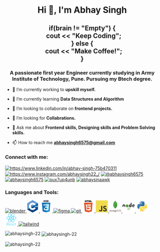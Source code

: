 <h1 align="center">Hi 👋, I'm Abhay Singh</h1>
<h2 align="center">
  if(brain != "Empty") {<br>
  &nbsp;&nbsp;cout &lt;&lt; "Keep Coding";<br>
  } else {<br>
  &nbsp;&nbsp;cout &lt;&lt; "Make Coffee!";<br>
  }
</h2>

<h3 align="center">A passionate first year Engineer currently studying in Army Institute of Technology, Pune. Pursuing my Btech degree.</h3>

- 🔭 I’m currently working to **upskill myself.**

- 🌱 I’m currently learning **Data Structures and Algorithm**

- 👯 I’m looking to collaborate on **frontend projects.**

- 🤝 I’m looking for **Collabrations.**

- 💬 Ask me about **Frontend skills, Designing skills and Problem Solving skills.**

- 📫 How to reach me **abhaysingh6575@gmail.com**

<h3 align="left">Connect with me:</h3>
<p align="left">
<a href="https://linkedin.com/in/https://www.linkedin.com/in/abhay-singh-75b470311" target="blank"><img align="center" src="https://raw.githubusercontent.com/rahuldkjain/github-profile-readme-generator/master/src/images/icons/Social/linked-in-alt.svg" alt="https://www.linkedin.com/in/abhay-singh-75b470311" height="30" width="40" /></a>
<a href="https://instagram.com/https://www.instagram.com/abhaysingh22_/" target="blank"><img align="center" src="https://raw.githubusercontent.com/rahuldkjain/github-profile-readme-generator/master/src/images/icons/Social/instagram.svg" alt="https://www.instagram.com/abhaysingh22_/" height="30" width="40" /></a>
<a href="https://www.hackerrank.com/@abhaysingh6575" target="blank"><img align="center" src="https://raw.githubusercontent.com/rahuldkjain/github-profile-readme-generator/master/src/images/icons/Social/hackerrank.svg" alt="@abhaysingh6575" height="30" width="40" /></a>
<a href="https://codeforces.com/profile/abhaysingh6575" target="blank"><img align="center" src="https://raw.githubusercontent.com/rahuldkjain/github-profile-readme-generator/master/src/images/icons/Social/codeforces.svg" alt="abhaysingh6575" height="30" width="40" /></a>
<a href="https://www.leetcode.com/pux7up4unb" target="blank"><img align="center" src="https://raw.githubusercontent.com/rahuldkjain/github-profile-readme-generator/master/src/images/icons/Social/leet-code.svg" alt="pux7up4unb" height="30" width="40" /></a>
<a href="https://auth.geeksforgeeks.org/user/abhaysinaawk" target="blank"><img align="center" src="https://raw.githubusercontent.com/rahuldkjain/github-profile-readme-generator/master/src/images/icons/Social/geeks-for-geeks.svg" alt="abhaysinaawk" height="30" width="40" /></a>
</p>

<h3 align="left">Languages and Tools:</h3>
<p align="left"> <a href="https://www.blender.org/" target="_blank" rel="noreferrer"> <img src="https://download.blender.org/branding/community/blender_community_badge_white.svg" alt="blender" width="40" height="40"/> </a> <a href="https://www.w3schools.com/cpp/" target="_blank" rel="noreferrer"> <img src="https://raw.githubusercontent.com/devicons/devicon/master/icons/cplusplus/cplusplus-original.svg" alt="cplusplus" width="40" height="40"/> </a> <a href="https://www.w3schools.com/css/" target="_blank" rel="noreferrer"> <img src="https://raw.githubusercontent.com/devicons/devicon/master/icons/css3/css3-original-wordmark.svg" alt="css3" width="40" height="40"/> </a> <a href="https://www.figma.com/" target="_blank" rel="noreferrer"> <img src="https://www.vectorlogo.zone/logos/figma/figma-icon.svg" alt="figma" width="40" height="40"/> </a> <a href="https://git-scm.com/" target="_blank" rel="noreferrer"> <img src="https://www.vectorlogo.zone/logos/git-scm/git-scm-icon.svg" alt="git" width="40" height="40"/> </a> <a href="https://www.w3.org/html/" target="_blank" rel="noreferrer"> <img src="https://raw.githubusercontent.com/devicons/devicon/master/icons/html5/html5-original-wordmark.svg" alt="html5" width="40" height="40"/> </a> <a href="https://developer.mozilla.org/en-US/docs/Web/JavaScript" target="_blank" rel="noreferrer"> <img src="https://raw.githubusercontent.com/devicons/devicon/master/icons/javascript/javascript-original.svg" alt="javascript" width="40" height="40"/> </a> <a href="https://www.mongodb.com/" target="_blank" rel="noreferrer"> <img src="https://raw.githubusercontent.com/devicons/devicon/master/icons/mongodb/mongodb-original-wordmark.svg" alt="mongodb" width="40" height="40"/> </a> <a href="https://nodejs.org" target="_blank" rel="noreferrer"> <img src="https://raw.githubusercontent.com/devicons/devicon/master/icons/nodejs/nodejs-original-wordmark.svg" alt="nodejs" width="40" height="40"/> </a> <a href="https://www.python.org" target="_blank" rel="noreferrer"> <img src="https://raw.githubusercontent.com/devicons/devicon/master/icons/python/python-original.svg" alt="python" width="40" height="40"/> </a> <a href="https://reactjs.org/" target="_blank" rel="noreferrer"> <img src="https://raw.githubusercontent.com/devicons/devicon/master/icons/react/react-original-wordmark.svg" alt="react" width="40" height="40"/> </a> <a href="https://tailwindcss.com/" target="_blank" rel="noreferrer"> <img src="https://www.vectorlogo.zone/logos/tailwindcss/tailwindcss-icon.svg" alt="tailwind" width="40" height="40"/> </a> </p>

<p><img align="left" src="https://github-readme-stats.vercel.app/api/top-langs?username=abhaysingh-22&show_icons=true&locale=en&layout=compact" alt="abhaysingh-22" /></p>

<p>&nbsp;<img align="center" src="https://github-readme-stats.vercel.app/api?username=abhaysingh-22&show_icons=true&locale=en" alt="abhaysingh-22" /></p>

<p><img align="center" src="https://github-readme-streak-stats.herokuapp.com/?user=abhaysingh-22&" alt="abhaysingh-22" /></p>
